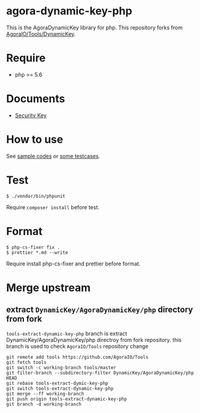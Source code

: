 # agora-dynamic-key-php

This is the AgoraDynamicKey library for php.
This repository forks from [AgoraIO/Tools/DynamicKey](https://github.com/AgoraIO/Tools/tree/master/DynamicKey/AgoraDynamicKey).

# Require

- php >= 5.6

# Documents

- [Security Key](https://docs.agora.io/en/Video/token_server_php?platform=PHP)

# How to use

See [sample codes](./sample) or [some testcases](./test).

# Test

```
$ ./vendor/bin/phpunit
```

Require `composer install` before test.

# Format

```
$ php-cs-fixer fix .
$ prettier *.md --write
```

Require install php-cs-fixer and prettier before format.

# Merge upstream

## extract `DynamicKey/AgoraDynamicKey/php` directory from fork 

`tools-extract-dynamic-key-php` branch is extract DynamicKey/AgoraDynamicKey/php directroy from fork repository.
this branch is used to check `AgoraIO/Tools` repository change

```
git remote add tools https://github.com/AgoraIO/Tools
git fetch tools
git switch -c working-branch tools/master
git filter-branch --subdirectory-filter DynamicKey/AgoraDynamicKey/php HEAD
git rebase tools-extract-dymic-key-php
git switch tools-extract-dynamic-key-php
git merge --ff working-branch
git push origin tools-extract-dynamic-key-php
git branch -d working-branch
```
